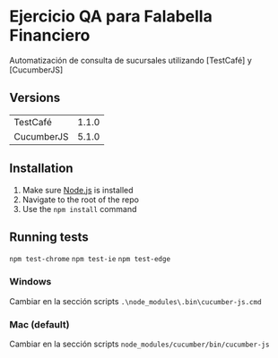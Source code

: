 # Ejercicio QA para Falabella Financiero

Automatización de consulta de sucursales utilizando [TestCafé] y [CucumberJS]

## Versions
<table>
<tr>
    <td>TestCafé</td>
    <td>1.1.0</td>
</tr>
<tr>
    <td>CucumberJS</td>
    <td>5.1.0</td>
</tr>
</table>

## Installation 

1. Make sure [Node.js](https://nodejs.org/) is installed
2. Navigate to the root of the repo
3. Use the `npm install` command

## Running tests

`npm test-chrome`
`npm test-ie`
`npm test-edge`

### Windows
Cambiar en la sección scripts `.\node_modules\.bin\cucumber-js.cmd`

### Mac (default)
Cambiar en la sección scripts `node_modules/cucumber/bin/cucumber-js`
